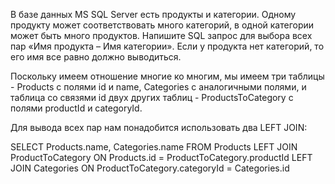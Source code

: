 В базе данных MS SQL Server есть продукты и категории. Одному продукту может соответствовать много категорий, в одной категории может быть много продуктов. Напишите SQL запрос для выбора всех пар «Имя продукта – Имя категории». Если у продукта нет категорий, то его имя все равно должно выводиться.

Поскольку имеем отношение многие ко многим, мы имеем три таблицы - Products с полями id и name, Categories с аналогичными полями, и таблица со связями id двух других таблиц - ProductsToCategory с полями productId и categoryId.

Для вывода всех пар нам понадобится использовать два LEFT JOIN:

SELECT Products.name, Categories.name FROM Products
LEFT JOIN ProductToCategory ON Products.id = ProductToCategory.productId
LEFT JOIN Categories ON ProductToCategory.categoryId = Categories.id
